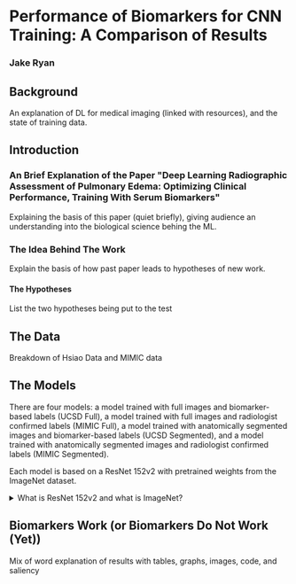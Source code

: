 # Performance of Biomarkers for CNN Training: A Comparison of Results

### Jake Ryan

## Background

An explanation of DL for medical imaging (linked with resources), and the state of training data.

## Introduction

### An Brief Explanation of the Paper "Deep Learning Radiographic Assessment of Pulmonary Edema: Optimizing Clinical Performance, Training With Serum Biomarkers"

Explaining the basis of this paper (quiet briefly), giving audience an understanding into the biological science behing the ML.

### The Idea Behind The Work

Explain the basis of how past paper leads to hypotheses of new work.

#### The Hypotheses

List the two hypotheses being put to the test

## The Data 

Breakdown of Hsiao Data and MIMIC data

## The Models

There are four models: a model trained with full images and biomarker-based labels (UCSD Full), a model trained with full images and radiologist confirmed labels (MIMIC Full), a model trained with anatomically segmented images and biomarker-based labels (UCSD Segmented), and a model trained with anatomically segmented images and radiologist confirmed labels (MIMIC Segmented).

Each model is based on a ResNet 152v2 with pretrained weights from the ImageNet dataset. 
<details>
<summary>What is ResNet 152v2 and what is ImageNet?</summary>
<br>

The ResNet 152v2 is an image classification model built by Microsoft that is renowned for its use of [residual connections](https://towardsdatascience.com/what-is-residual-connection-efb07cab0d55), a technique that allows networks to have a large amount of layers without losing its ability to predict.

ImageNet is an industry standard dataset often used to benchmark classification model performance. Models trained to perform on ImageNet have developed a feature space that is adept at predicting many different classes of things that may be in the image. It is a great 'starting place' for models trained on niche tasks, like this one.
</details> 

## Biomarkers Work (or Biomarkers Do Not Work (Yet))

Mix of word explanation of results with tables, graphs, images, code, and saliency
